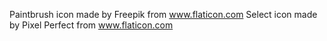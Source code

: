 Paintbrush icon made by Freepik from www.flaticon.com 
Select icon made by Pixel Perfect from www.flaticon.com